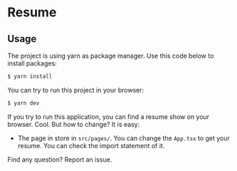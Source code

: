 # Resume

## Usage

The project is using yarn as package manager. Use this code below to install
packages:

```bash
$ yarn install
```

You can try to run this project in your browser:

```bash
$ yarn dev
```

If you try to run this application, you can find a resume show on your browser.
Cool. But how to change? It is easy:

* The page in store in `src/pages/`. You can change the `App.tsx` to get your
  resume. You can check the import statement of it.

Find any question? Report an issue.
